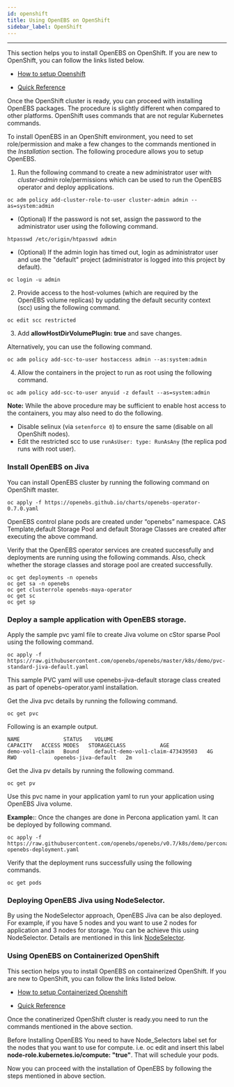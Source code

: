 ```yaml
---
id: openshift
title: Using OpenEBS on OpenShift
sidebar_label: OpenShift
---
```


------

This section helps you to install OpenEBS on OpenShift. If you are new to OpenShift, you can follow the links listed below.

* [How to setup Openshift](https://docs.openshift.com/enterprise/3.0/install_config/install/first_steps.html)

* [Quick Reference](https://github.com/openebs/openebs/blob/cfb97d2b407612ebdb8fd1eae48e28b6a3ad248f/k8s/openshift/byo/baremetal/README.md)

Once the OpenShift cluster is ready, you can proceed with installing OpenEBS packages. The procedure is slightly different when compared to other platforms. OpenShift uses commands that are not regular Kubernetes commands. 

To install OpenEBS in an OpenShift environment, you need to set role/permission and make a few changes to the commands mentioned in the *Installation* section. The following procedure allows you to setup OpenEBS.

1. Run the following command to create a new administrator user with *cluster-admin* role/permissions which can be used to run the OpenEBS operator and deploy applications.

```
oc adm policy add-cluster-role-to-user cluster-admin admin --as=system:admin
```

- (Optional) If the password is not set, assign the password to the administrator user using the following command.

```
htpasswd /etc/origin/htpasswd admin
```

- (Optional) If the admin login has timed out, login as administrator user and use the "default" project (administrator is logged into this project by default).

```
oc login -u admin
```

2. Provide access to the host-volumes (which are required by the OpenEBS volume replicas) by updating the default security context (scc) using the following command.

```
oc edit scc restricted
```

3. Add **allowHostDirVolumePlugin: true** and save changes.

Alternatively, you can use the following command.

```
oc adm policy add-scc-to-user hostaccess admin --as:system:admin
```

4. Allow the containers in the project to run as root using the following command.

  ```
  oc adm policy add-scc-to-user anyuid -z default --as=system:admin
  ```

**Note:** While the above procedure may be sufficient to enable host access to the containers, you may also need to do the following.

- Disable selinux (via `setenforce 0`) to ensure the same (disable on all OpenShift nodes).
- Edit the restricted scc to use `runAsUser: type: RunAsAny` (the replica pod runs with root user).

### Install OpenEBS on Jiva

You can install OpenEBS cluster by running the following command on OpenShift master.

```
oc apply -f https://openebs.github.io/charts/openebs-operator-0.7.0.yaml
```

OpenEBS control plane pods are created under “openebs” namespace. CAS Template,default Storage Pool and default Storage Classes are created after executing the above command.

Verify that the OpenEBS operator services are created successfully and deployments are running using the following commands. Also, check whether the storage classes and storage pool are created successfully.

```
oc get deployments -n openebs
oc get sa -n openebs
oc get clusterrole openebs-maya-operator
oc get sc
oc get sp
```

### Deploy a sample application with OpenEBS storage.

Apply the sample pvc yaml file to create Jiva volume on cStor sparse Pool using the following command.

```
oc apply -f https://raw.githubusercontent.com/openebs/openebs/master/k8s/demo/pvc-standard-jiva-default.yaml 
```

This sample PVC yaml will use openebs-jiva-default storage class created as part of openebs-operator.yaml installation.

Get the Jiva pvc details by running the following command.

```
oc get pvc
```

Following is an example output.

```
NAME              STATUS    VOLUME                              CAPACITY   ACCESS MODES   STORAGECLASS           AGE
demo-vol1-claim   Bound     default-demo-vol1-claim-473439503   4G         RWO            openebs-jiva-default   2m
```

Get the Jiva pv details by running the following command.

```
oc get pv
```

Use this pvc name in your application yaml to run your application using OpenEBS Jiva volume.

**Example:**: Once the changes are done in Percona application yaml. It can be deployed by following command.

```
oc apply -f https://raw.githubusercontent.com/openebs/openebs/v0.7/k8s/demo/percona/percona-openebs-deployment.yaml
```

Verify that the deployment runs successfully using the following commands.

```
oc get pods
```

### Deploying OpenEBS Jiva using NodeSelector.
By using the NodeSelector approach, OpenEBS Jiva can be also deployed. For example, if you have 5 nodes and you want to use 2 nodes for application and 3 nodes for storage. You can be achieve this using NodeSelector. Details are mentioned in this link [NodeSelector](/docs/next/scheduler.html).




### Using OpenEBS on Containerized OpenShift 

This section helps you to install OpenEBS on containerized OpenShift. If you are new to OpenShift, you can follow the links listed below.

* [How to setup Containerized Openshift](https://access.redhat.com/documentation/en-us/openshift_container_platform/3.9/html-single/getting_started/#developers-console-before-you-begin)

* [Quick Reference](https://github.com/openebs/openebs/blob/master/k8s/openshift/byo/baremetal/containerized_openshift_readme.md)

Once the conatinerized OpenShift cluster is ready.you need to run the commands mentioned in the above section.

Before Installing OpenEBS You need to have Node_Selectors label set for the nodes that you want to use for compute. i.e. oc edit <node name> and insert this label **node-role.kubernetes.io/compute: "true"**. That will schedule your pods.

Now you can proceed with the installation of OpenEBS by following the steps mentioned in above section.


<!-- Hotjar Tracking Code for https://docs.openebs.io -->
<script>
   (function(h,o,t,j,a,r){
       h.hj=h.hj||function(){(h.hj.q=h.hj.q||[]).push(arguments)};
       h._hjSettings={hjid:785693,hjsv:6};
       a=o.getElementsByTagName('head')[0];
       r=o.createElement('script');r.async=1;
       r.src=t+h._hjSettings.hjid+j+h._hjSettings.hjsv;
       a.appendChild(r);
   })(window,document,'https://static.hotjar.com/c/hotjar-','.js?sv=');
</script>
